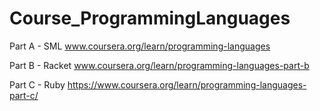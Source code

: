 # Course_ProgrammingLanguages

Part A - SML
www.coursera.org/learn/programming-languages

Part B - Racket
www.coursera.org/learn/programming-languages-part-b

Part C - Ruby
https://www.coursera.org/learn/programming-languages-part-c/

